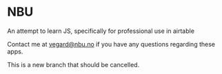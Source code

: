 # NBU
An attempt to learn JS, specifically for professional use in airtable

Contact me at vegard@nbu.no if you have any questions regarding these apps.

This is a new branch that should be cancelled.
